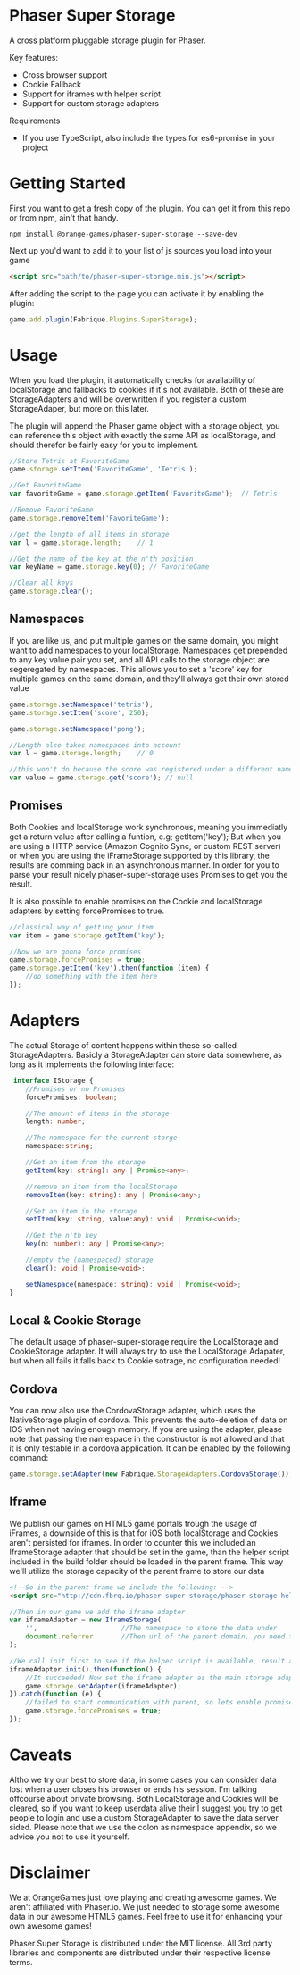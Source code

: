 Phaser Super Storage
====================
A cross platform pluggable storage plugin for Phaser.

Key features:
 - Cross browser support
 - Cookie Fallback
 - Support for iframes with helper script
 - Support for custom storage adapters
 
Requirements
 - If you use TypeScript, also include the types for es6-promise in your project

Getting Started
===============
First you want to get a fresh copy of the plugin. You can get it from this repo or from npm, ain't that handy.
```
npm install @orange-games/phaser-super-storage --save-dev
```

Next up you'd want to add it to your list of js sources you load into your game
```html
<script src="path/to/phaser-super-storage.min.js"></script>
```

After adding the script to the page you can activate it by enabling the plugin:
```javascript
game.add.plugin(Fabrique.Plugins.SuperStorage);
```

Usage
=====
When you load the plugin, it automatically checks for availability of localStorage and fallbacks to cookies if it's not available.
Both of these are StorageAdapters and will be overwritten if you register a custom StorageAdaper, but more on this later.

The plugin will append the Phaser game object with a storage object, you can reference this object with exactly the same API as localStorage, and should therefor be fairly easy for you to implement.

```javascript
//Store Tetris at FavoriteGame
game.storage.setItem('FavoriteGame', 'Tetris');

//Get FavoriteGame
var favoriteGame = game.storage.getItem('FavoriteGame');  // Tetris

//Remove FavoriteGame
game.storage.removeItem('FavoriteGame');

//get the length of all items in storage
var l = game.storage.length;    // 1

//Get the name of the key at the n'th position
var keyName = game.storage.key(0); // FavoriteGame

//Clear all keys
game.storage.clear();
```

Namespaces
----------
If you are like us, and put multiple games on the same domain, you might want to add namespaces to your localStorage. Namespaces get prepended to any key value pair you set, and all API calls to the storage object are segeregated by namespaces.
This allows you to set a 'score' key for multiple games on the same domain, and they'll always get their own stored value

```javascript
game.storage.setNamespace('tetris');
game.storage.setItem('score', 250);

game.storage.setNamespace('pong');

//Length also takes namespaces into account
var l = game.storage.length;    // 0

//this won't do because the score was registered under a different namespace
var value = game.storage.get('score'); // null

```

Promises
--------
Both Cookies and localStorage work synchronous, meaning you immediatly get a return value after calling a funtion, e.g; getItem('key');
But when you are using a HTTP service (Amazon Cognito Sync, or custom REST server) or when you are using the iFrameStorage supported by this library, the results are comming back in an asynchronous manner.
In order for you to parse your result nicely phaser-super-storage uses Promises to get you the result.

It is also possible to enable promises on the Cookie and localStorage adapters by setting forcePromises to true.
```javascript
//classical way of getting your item
var item = game.storage.getItem('key');

//Now we are gonna force promises
game.storage.forcePromises = true;
game.storage.getItem('key').then(function (item) {
    //do something with the item here
});
```

Adapters
========
The actual Storage of content happens within these so-called StorageAdapters. Basicly a StorageAdapter can store data somewhere, as long as it implements the following interface:
```typescript
 interface IStorage {
    //Promises or no Promises
    forcePromises: boolean;

    //The amount of items in the storage
    length: number;

    //The namespace for the current storge
    namespace:string;

    //Get an item from the storage
    getItem(key: string): any | Promise<any>;

    //remove an item from the localStorage
    removeItem(key: string): any | Promise<any>;

    //Set an item in the storage
    setItem(key: string, value:any): void | Promise<void>;

    //Get the n'th key
    key(n: number): any | Promise<any>;

    //empty the (namespaced) storage
    clear(): void | Promise<void>;

    setNamespace(namespace: string): void | Promise<void>;
}
```

Local & Cookie Storage
----------------------
The default usage of phaser-super-storage require the LocalStorage and CookieStorage adapter. It will always try to use the LocalStorage Adapater, but when all fails it falls back to Cookie sotrage, no configuration needed!

Cordova
-------
You can now also use the CordovaStorage adapter, which uses the NativeStorage plugin of cordova. This prevents the auto-deletion of data on IOS when not having enough memory. If you are using the adapter, please note that passing the namespace in the constructor is not allowed and that it is only testable in a cordova application. It can be enabled by the following command:
```javascript
game.storage.setAdapter(new Fabrique.StorageAdapters.CordovaStorage());
```


Iframe
------
We publish our games on HTML5 game portals trough the usage of iFrames, a downside of this is that for iOS both localStorage and Cookies aren't persisted for iframes. In order to counter this we included an IframeStorage adapter that should be set in the game, than the helper script included in the build folder should be loaded in the parent frame.
This way we'll utilize the storage capacity of the parent frame to store our data

```html
<!--So in the parent frame we include the following: -->
<script src="http://cdn.fbrq.io/phaser-super-storage/phaser-storage-helper.min.js" type="text/javascript"></script>
```

```javascript
//Then in our game we add the iframe adapter
var iframeAdapter = new IframeStorage(
    '',                     //The namespace to store the data under
    document.referrer       //Then url of the parent domain, you need this for security reasons
);

//We call init first to see if the helper script is available, result as a Promise due to asynchronous communication
iframeAdapter.init().then(function() {
    //It succeeded! Now set the iframe adapter as the main storage adapter
    game.storage.setAdapter(iframeAdapter);
}).catch(function (e) {
    //failed to start communication with parent, so lets enable promises on the original storage adapter to keep the API the same
    game.storage.forcePromises = true;
});
```

Caveats
=======
Altho we try our best to store data, in some cases you can consider data lost when a user closes his browser or ends his session. I'm talking offcourse about private browsing. Both LocalStorage and Cookies will be cleared, so if you want to keep userdata alive their I suggest you try to get people to login and use a custom StorageAdapter to save the data server sided. Please note that we use the colon as namespace appendix, so we advice you not to use it yourself.   

Disclaimer
==========
We at OrangeGames just love playing and creating awesome games. We aren't affiliated with Phaser.io. We just needed to storage some awesome data in our awesome HTML5 games. Feel free to use it for enhancing your own awesome games!

Phaser Super Storage is distributed under the MIT license. All 3rd party libraries and components are distributed under their
respective license terms.